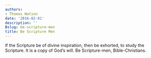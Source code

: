 ```yaml
---
authors:
- Thomas Watson
date: '2016-02-01'
description: ''
Bslug: be-scripture-men
title: Be Scripture Men
---
```

If the Scripture be of divine inspiration, then be exhorted, to study the Scripture. It is a copy of God’s will. Be Scripture-men, Bible-Christians.



